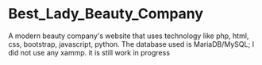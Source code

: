 # Best_Lady_Beauty_Company
A modern beauty company's website that uses technology like php, html, css, bootstrap, javascript, python. The database used is MariaDB/MySQL; I did not use any xammp. it is still work in progress
